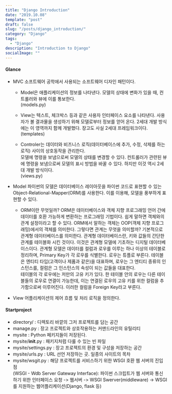 ```yaml
---
title: "Django Introduction"
date: "2019.10.08"
template: "post"
draft: false
slug: "/posts/django_introduction/"
category: "Django"
tags:
  - "Django"
description: "Introduction to Django"
socialImage: ""
---
```


#### **Glance**

- MVC 소프트웨어 공학에서 사용되는 소프트웨어 디자인 패턴이다.

  - Model은 애플리케이션의 정보를 나타낸다. 모델의 상태에 변화가 있을 때, 컨트롤러와 뷰에 이를 통보한다.  
    (models.py)

  - View는 텍스트, 체크박스 등과 같은 사용자 인터페이스 요소를 나타낸다. 사용자가 볼 결과물을 생성하기 위해 모델로부터 정보를 얻어 온다. 2세대 개발 방식에는 이 영역까지 함께 개발했다. 장고도 사실 2세대 프레임워크이다.  
    (templates)

  - Controler는 데이터와 비즈니스 로직(데이터베이스에 추가, 수정, 삭제를 하는 로직) 사이의 상호동작을 관리한다.  
    모델에 명령을 보냄으로써 모델의 상태를 변경할 수 있다. 컨트롤러가 관련된 뷰에 명령을 보냄으로써 모델의 표시 방법을 바꿀 수 있다. 하지만 이것 역시 2세대 개발 방식이다.  
    (views.py)

- Model
  파이썬의 모델은 데이터베이스 레이아웃을 파이썬 코드로 표현할 수 있는 Object-Relational-Mapper(ORM)를 사용한다. 이를 이용해, 모델을 풍부하게 표현할 수 있다.

  - ORM이란 무엇일까? ORM은 데이터베이스와 객체 지향 프로그래밍 언어 간에 데이터를 호환 가능하게 변환하는 프로그래밍 기법이다. 쉽게 말하면 객체와의 관계 설정이라고 할 수 있다. ORM에서 말하는 객체는 OOP(객체 지향 프로그래밍)에서의 객체를 의미한다. 그렇다면 관계는 무엇을 의미할까? 기본적으로 관계형 데이터베이스를 의미한다. 관계형 데이터베이스란, 키와 값들의 간단한 관계를 테이블화 시킨 것이다. 이것은 관계형 모델에 기초하는 디지털 데이터베이스이다. 관계형 모델은 데이터를 컬럼과 로우를 이루는 하나 이상의 테이블로 정리하며, Primary Key가 각 로우를 식별한다. 로우는 튜플로 부른다. 테이블은 엔티티 타입(고객이나 제품과 같은)을 대표하며, 로우는 그 엔티티 종류의 인스턴스를, 컬럼은 그 인스턴스의 속성이 되는 값들을 대표한다.  
    테이블의 각 로우에는 저만의 고유 키가 있다. 한 테이블 안의 로우는 다른 테이블들의 로우로 연결이 가능한데, 이는 연결된 로우의 고유 키를 위한 컬럼을 추가함으로써 이루어진다. 이러한 컬럼을 Foreign Key라고 부른다.

- View
  어플리케이션의 제어 흐름 및 처리 로직을 정의한다.

#### **Startproject**

- directory/ : 디렉토리 바깥의 그저 프로젝트를 담는 공간
- manage.py : 장고 프로젝트와 상호작용하는 커맨드라인의 유틸리티
- mysite : Python 페키지들이 저장된다.
- mysite/**init**.py : 패키지처럼 다룰 수 있는 빈 파일
- mysite/settings.py : 장고 프로젝트의 환경 및 구성을 저장하는 공간
- mysite/urls.py : URL 선언 저장하는 곳. 일종의 사이트의 목차
- mysite/wsgit.py : 해당 프로젝트를 서비스하기 위한 WSGI 호환 웹 서버의 진입점  
   (WSGI - Wdb Server Gateway Interface): 파이썬 스크립트가 웹 서버와 통신하기 위한 인터페이스
  요청 -> 웹서버 -> WSGI Swerver(middleware) -> WSGI를 지원하는 웹어플리케이션(Django, flask 등)
